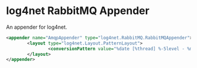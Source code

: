 # log4net RabbitMQ Appender

An appender for log4net.

```xml
<appender name="AmqpAppender" type="log4net.RabbitMQ.RabbitMQAppender">
		<layout type="log4net.Layout.PatternLayout">
				<conversionPattern value="%date [%thread] %-5level - %message%newline" />
		</layout>
</appender>
```